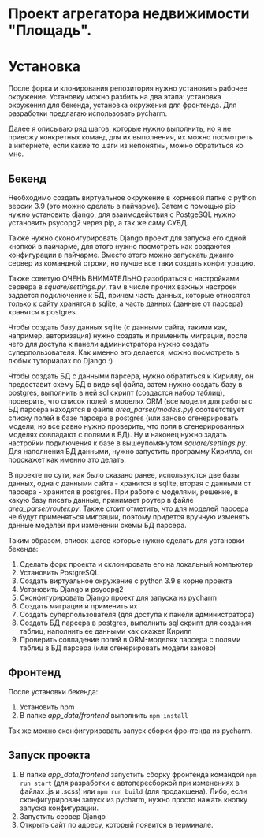 # Проект агрегатора недвижимости "Площадь".

# Установка
После форка и клонирования репозитория нужно установить рабочее окружение.
Установку можно разбить на два этапа: установка окружения для бекенда, установка окружения для фронтенда. 
Для разработки предлагаю использовать pycharm.

Далее я описываю ряд шагов, которые нужно выполнить, но я не привожу конкретных команд для их выполнения, их можно посмотреть в интернете, если какие то шаги из непонятны, можно обратиться ко мне.

## Бекенд
Необходимо создать виртуальное окружение в корневой папке с python версии 3.9 (это можно сделать в пайчарме).
Затем с помощью pip нужно установить django, для взаимодействия с PostgeSQL нужно установить psycopg2 через pip, а так же саму СУБД.

Также нужно сконфигурировать Django проект для запуска его одной кнопкой в пайчарме, для этого нужно посмотреть как создаются конфигурации в пайчарме.
Вместо этого можно запускать джанго сервер из командной строки, но лучше все таки создать конфигурацию.

Также советую ОЧЕНЬ ВНИМАТЕЛЬНО разобраться с настройками сервера в *square/settings.py*, там в числе прочих важных настроек задается подключение к БД, причем часть данных, которые относятся только к сайту
хранятся в sqlite, а часть данных (данные от парсера) хранятся в postgres.

Чтобы создать базу данных sqlite (с данными сайта, такими как, например, авторизация) нужно создать и применить миграции, после чего для доступа к панели администратора нужно создать суперпользователя.
Как именно это делается, можно посмотреть в любых туториалах по Django :)

Чтобы создать БД с данными парсера, нужно обратиться к Кириллу, он предоставит схему БД в виде sql файла, затем нужно создать базу в postgres, выполнить в ней sql скрипт (создастся набор таблиц), проверить, что
список полей в моделях ORM (все модели для работы с БД парсера находятся в файле *area_parser/models.py*) соответствует списку полей в базе парсера в postgres (или заново сгенерировать модели, но все равно нужно проверить, что поля в сгенерированных моделях совпадают с полями в БД).
Ну и наконец нужно задать настройки подключения к базе в вышеупомянутом *square/settings.py*. Для наполнения БД данными, нужно запустить программу Кирилла, он подскажет как именно это делать.

В проекте по сути, как было сказано ранее, используются две базы данных, одна с данными сайта - хранится в sqlite, вторая с данными от парсера - хранится в 
postgres. При работе с моделями, решение, в какую базу писать данные, принимает роутер в файле *area_parser/router.py*.
Также стоит отметить, что для моделей парсера не будут применяться миграции, поэтому придется вручную изменять данные моделей при изменении схемы БД парсера.

Таким образом, список шагов которые нужно сделать для установки бекенда:
1) Сделать форк проекта и склонировать его на локальный компьютер
2) Установить PostgreSQL
3) Создать виртуальное окружение с python 3.9 в корне проекта
4) Установить Django и psycopg2
5) Сконфигурировать Django проект для запуска из pycharm
6) Создать миграции и применить их
7) Создать суперпользователя (для доступа к панели администратора)
8) Создать БД парсера в postgres, выполнить sql скрипт для создания таблиц, наполнить ее данными как скажет Кирилл
9) Проверить совпадение полей в ORM-моделях парсера с полями таблиц в БД парсера (или сгенерировать модели заново)

## Фронтенд
После установки бекенда:
1) Установить npm
2) В папке *app_data/frontend* выполнить ```npm install```

Так же можно сконфигурировать запуск сборки фронтенда из pycharm.

## Запуск проекта
1) В папке *app_data/frontend* запустить сборку фронтенда командой ```npm run start``` (для разработки с автопересборкой при изменениях в файлах .js и .scss) или ```npm run build``` (для продакшена). Либо, если сконфигурирован запуск из pycharm, нужно просто нажать кнопку запуска конфигурации.
2) Запустить сервер Django
3) Открыть сайт по адресу, который появится в терминале.
